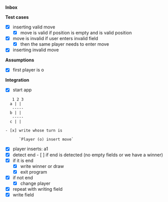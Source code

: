 **Inbox**



**Test cases**

- [x] inserting valid move
	- [x] move is valid if position is empty and is valid position
- [x] move is invalid if user enters invalid field
	- [x] then the same player needs to enter move
- [x] inserting invalid move

**Assumptions**

- [x] first player is o

**Integration**

- [x] start app

```
   1 2 3
  a | | 
   -----
  b | |
   -----
  c | |
```

  	- [x] write whose turn is

    	  `Player (o) insert move`
   - [x] player inserts: a1
   - [x] detect end
       		- [ ] if end is detected (no empty fields or we have a winner)
   - [x] if it is end
        - [x] write winner or draw
        - [x] exit program
   - [x] if not end
        - [x] change player
   - [x] repeat with writing field 
   - [x] write field